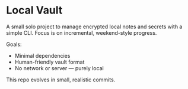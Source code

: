 # Local Vault

A small solo project to manage encrypted local notes and secrets with a simple CLI. Focus is on incremental, weekend-style progress.

Goals:
- Minimal dependencies
- Human-friendly vault format
- No network or server — purely local

This repo evolves in small, realistic commits.

